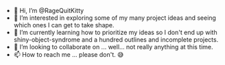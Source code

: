 - 👋 Hi, I’m @RageQuitKitty
- 👀 I’m interested in exploring some of my many project ideas and seeing which ones I can get to take shape.
- 🌱 I’m currently learning how to prioritize my ideas so I don't end up with shiny-object-syndrome and a hundred outlines and incomplete projects.
- 💞️ I’m looking to collaborate on ... well... not really anything at this time.
- 📫 How to reach me ... please don't. 😅

<!---
RageQuitKitty/RageQuitKitty is a ✨ special ✨ repository because its `README.md` (this file) appears on your GitHub profile.
You can click the Preview link to take a look at your changes.
--->
